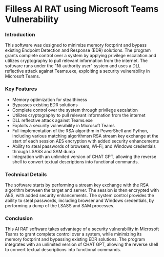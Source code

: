 # Filless AI RAT using Microsoft Teams Vulnerability

### Introduction
This software was designed to minimize memory footprint and bypass existing Endpoint Detection and Response (EDR) solutions. The program grants complete control over a system by applying privilege escalation and utilizes cryptography to pull relevant information from the internet. The software runs under the "Nt authority user" system and uses a DLL reflective attack against Teams.exe, exploiting a security vulnerability in Microsoft Teams.

### Key Features
- Memory optimization for stealthiness
- Bypasses existing EDR solutions
- Complete control over the system through privilege escalation
- Utilizes cryptography to pull relevant information from the internet
- DLL reflective attack against Teams.exe
- Exploits a security vulnerability in Microsoft Teams
- Full implementation of the RSA algorithm in PowerShell and Python, including various matching algorithmsת
RSA stream key exchange at the start of each session
AES encryption with added security enhancements
- Ability to steal passwords of browsers, Wi-Fi, and Windows credentials through LSASS and SAM dump
- Integration with an unlimited version of CHAT GPT, allowing the reverse shell to convert textual descriptions into functional commands.

### Technical Details
The software starts by performing a stream key exchange with the RSA algorithm between the target and server. The session is then encrypted with AES, with added security enhancements. The system control provides the ability to steal passwords, including browser and Windows credentials, by performing a dump of the LSASS and SAM processes.

### Conclusion
This AI RAT software takes advantage of a security vulnerability in Microsoft Teams to grant complete control over a system, while minimizing its memory footprint and bypassing existing EDR solutions. The program integrates with an unlimited version of CHAT GPT, allowing the reverse shell to convert textual descriptions into functional commands.
